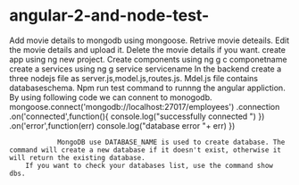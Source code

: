 # angular-2-and-node-test-
Add movie details to mongodb using mongoose.
Retrive movie  deteails.
Edit the movie details and upload it.
Delete the movie details if you want.
create app using ng new project.
Create components using ng g c componetname
create a services using ng g service servicename
In the backend create a three nodejs file as server.js,model.js,routes.js.
Mdel.js file contains databaseschema.
Npm run test command to runnng the angular appliction.
By using following code we can connent to monogodb.
mongoose.connect('mongodb://localhost:27017/employees')
    .connection
        .on('connected',function(){
            console.log("successfully connected ")
        })
        .on('error',function(err)
            console.log("database error "+ err)
        })
				
				MongoDB use DATABASE_NAME is used to create database. The command will create a new database if it doesn't exist, otherwise it will return the existing database.
		If you want to check your databases list, use the command show dbs.
				
				
